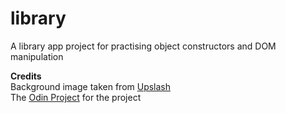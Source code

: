 # library
A library app project for practising object constructors and DOM manipulation

**Credits**  
Background image taken from [Upslash](https://unsplash.com/photos/assorted-book-lot-OQSCtabGkSY?utm_content=creditCopyText&utm_medium=referral&utm_source=unsplash)  
The [Odin Project](https://www.theodinproject.com/lessons/node-path-javascript-library#assignment) for the project  
